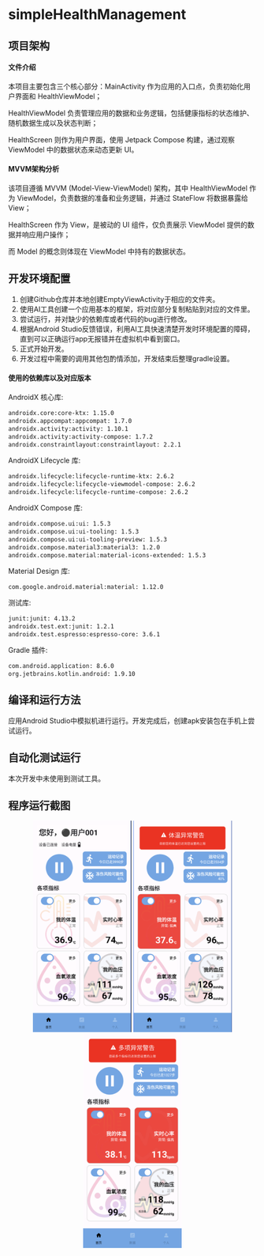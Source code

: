 # simpleHealthManagement

## 项目架构

#### 文件介绍

本项目主要包含三个核心部分：MainActivity 作为应用的入口点，负责初始化用户界面和 HealthViewModel；

HealthViewModel 负责管理应用的数据和业务逻辑，包括健康指标的状态维护、随机数据生成以及状态判断；

HealthScreen 则作为用户界面，使用 Jetpack Compose 构建，通过观察 ViewModel 中的数据状态来动态更新 UI。

#### MVVM架构分析

该项目遵循 MVVM (Model-View-ViewModel) 架构，其中 HealthViewModel 作为 ViewModel，负责数据的准备和业务逻辑，并通过 StateFlow 将数据暴露给 View；

HealthScreen 作为 View，是被动的 UI 组件，仅负责展示 ViewModel 提供的数据并响应用户操作；

而 Model 的概念则体现在 ViewModel 中持有的数据状态。

## 开发环境配置

1. 创建Github仓库并本地创建EmptyViewActivity于相应的文件夹。
2. 使用AI工具创建一个应用基本的框架，将对应部分复制粘贴到对应的文件里。
3. 尝试运行，并对缺少的依赖库或者代码的bug进行修改。
4. 根据Android Studio反馈错误，利用AI工具快速清楚开发时环境配置的障碍，直到可以正确运行app无报错并在虚拟机中看到窗口。
5. 正式开始开发。
6. 开发过程中需要的调用其他包酌情添加，开发结束后整理gradle设置。

#### 使用的依赖库以及对应版本

AndroidX 核心库:

    androidx.core:core-ktx: 1.15.0
    androidx.appcompat:appcompat: 1.7.0
    androidx.activity:activity: 1.10.1
    androidx.activity:activity-compose: 1.7.2
    androidx.constraintlayout:constraintlayout: 2.2.1

AndroidX Lifecycle 库:

    androidx.lifecycle:lifecycle-runtime-ktx: 2.6.2
    androidx.lifecycle:lifecycle-viewmodel-compose: 2.6.2
    androidx.lifecycle:lifecycle-runtime-compose: 2.6.2

AndroidX Compose 库:

    androidx.compose.ui:ui: 1.5.3
    androidx.compose.ui:ui-tooling: 1.5.3
    androidx.compose.ui:ui-tooling-preview: 1.5.3
    androidx.compose.material3:material3: 1.2.0
    androidx.compose.material:material-icons-extended: 1.5.3

Material Design 库:

    com.google.android.material:material: 1.12.0

测试库:

    junit:junit: 4.13.2
    androidx.test.ext:junit: 1.2.1
    androidx.test.espresso:espresso-core: 3.6.1

Gradle 插件:

    com.android.application: 8.6.0
    org.jetbrains.kotlin.android: 1.9.10

## 编译和运行方法

应用Android Studio中模拟机进行运行。开发完成后，创建apk安装包在手机上尝试运行。

## 自动化测试运行

本次开发中未使用到测试工具。

## 程序运行截图

<p align="center">
  <img src="screenshots/normal.png" alt="Normal" width="200">
  <img src="screenshots/alert.png" alt="Alert" width="200">
  <img src="screenshots/multiple_alerts.png" alt="Multiple Alerts" width="200">
</p>